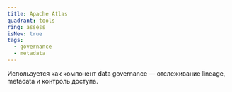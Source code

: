 ```yaml
---
title: Apache Atlas
quadrant: tools
ring: assess
isNew: true
tags:
  - governance
  - metadata
---
```

Используется как компонент data governance — отслеживание lineage, metadata и контроль доступа.
